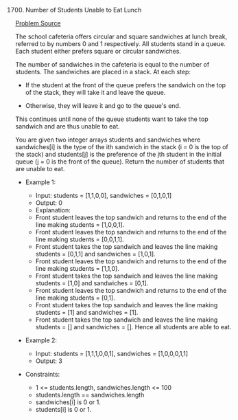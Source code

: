 1700. Number of Students Unable to Eat Lunch

[Problem Source](https://leetcode.com/problems/number-of-students-unable-to-eat-lunch/description/)

The school cafeteria offers circular and square sandwiches at lunch break, referred to by numbers 0 and 1 respectively. All students stand in a queue. Each student either prefers square or circular sandwiches.

The number of sandwiches in the cafeteria is equal to the number of students. The sandwiches are placed in a stack. At each step:

- If the student at the front of the queue prefers the sandwich on the top of the stack, they will take it and leave the queue.

- Otherwise, they will leave it and go to the queue's end.

This continues until none of the queue students want to take the top sandwich and are thus unable to eat.

You are given two integer arrays students and sandwiches where sandwiches[i] is the type of the i​​​​​​th sandwich in the stack (i = 0 is the top of the stack) and students[j] is the preference of the j​​​​​​th student in the initial queue (j = 0 is the front of the queue). Return the number of students that are unable to eat.

* Example 1:

    - Input: students = [1,1,0,0], sandwiches = [0,1,0,1]
    - Output: 0 
    - Explanation:
	- Front student leaves the top sandwich and returns to the end of the line making students = [1,0,0,1].
	- Front student leaves the top sandwich and returns to the end of the line making students = [0,0,1,1].
	- Front student takes the top sandwich and leaves the line making students = [0,1,1] and sandwiches = [1,0,1].
	- Front student leaves the top sandwich and returns to the end of the line making students = [1,1,0].
	- Front student takes the top sandwich and leaves the line making students = [1,0] and sandwiches = [0,1].
	- Front student leaves the top sandwich and returns to the end of the line making students = [0,1].
	- Front student takes the top sandwich and leaves the line making students = [1] and sandwiches = [1].
	- Front student takes the top sandwich and leaves the line making students = [] and sandwiches = [].
	Hence all students are able to eat.

* Example 2:

    - Input: students = [1,1,1,0,0,1], sandwiches = [1,0,0,0,1,1]
    - Output: 3

* Constraints:

    - 1 <= students.length, sandwiches.length <= 100
    - students.length == sandwiches.length
    - sandwiches[i] is 0 or 1.
    - students[i] is 0 or 1.
